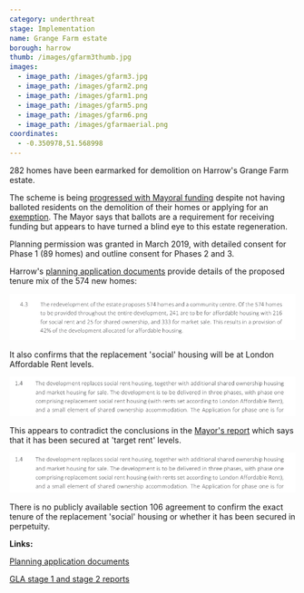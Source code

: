 ```yaml
---
category: underthreat
stage: Implementation
name: Grange Farm estate 
borough: harrow
thumb: /images/gfarm3thumb.jpg
images:
  - image_path: /images/gfarm3.jpg
  - image_path: /images/gfarm2.png
  - image_path: /images/gfarm1.png
  - image_path: /images/gfarm5.png
  - image_path: /images/gfarm6.png
  - image_path: /images/gfarmaerial.png
coordinates: 
  - -0.350978,51.568998
---
```

282 homes have been earmarked for demolition on Harrow's Grange Farm estate.

The scheme is being [progressed with Mayoral funding](/approved/funding) despite not having balloted residents on the demolition of their homes or applying for an [exemption](/approved/ballotexemptions). The Mayor says that ballots are a requirement for receiving funding but appears to have turned a blind eye to this estate regeneration. 

Planning permission was granted in March 2019, with detailed consent for Phase 1 (89 homes) and outline consent for Phases 2 and 3.

Harrow's [planning application documents](https://planningsearch.harrow.gov.uk/civica/Resource/Civica/Handler.ashx/Doc/pagestream?cd=inline&pdf=true&docno=10424727) provide details of the proposed tenure mix of the 574 new homes:

<img src="/images/grangefarmsr2.png" class="img-fluid rounded img-thumbnail">

It also confirms that the replacement 'social' housing will be at London Affordable Rent levels.

<img src="/images/grangefarmsr.png" class="img-fluid rounded img-thumbnail">

This appears to contradict the conclusions in the [Mayor's report](https://www.london.gov.uk/sites/default/files/public%3A//public%3A//PAWS/media_id_460660///grange_farm_estate_report.pdf) which says that it has been secured at 'target rent' levels.

<img src="/images/grangefarmsr.png" class="img-fluid rounded img-thumbnail">

There is no publicly available section 106 agreement to confirm the exact tenure of the replacement 'social' housing or whether it has been secured in perpetuity.

__Links:__

[Planning application documents](https://planningsearch.harrow.gov.uk/planning/search-applications#VIEW?RefType=GFPlanning&KeyNo=852234&KeyText=Subject)

[GLA stage 1 and stage 2 reports](https://www.london.gov.uk/sites/default/files/public%3A//public%3A//PAWS/media_id_460660///grange_farm_estate_report.pdf)
